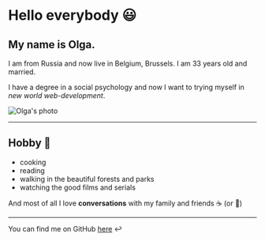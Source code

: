 

# Hello everybody :smiley:

## My name is Olga.
I am from Russia  and now live in Belgium, Brussels.
I am 33 years old and married.

I have a degree in a social psychology and now I want to trying myself in *new world web-development*.

![Olga's photo][photo]

---
 

## Hobby :purple_heart:

* cooking
* reading
* walking in the beautiful forests and parks
* watching the good films and serials

And most of all I love **conversations** with my family and friends :coffee: (or :wine_glass:)

---

You can find me on GitHub [here](https://github.com/okozmovskaya/) :leftwards_arrow_with_hook:


[photo]: https://user-images.githubusercontent.com/62670697/81676896-c0bb0d00-9450-11ea-88df-ce679449953c.JPG
